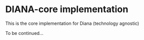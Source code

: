 # DIANA-core implementation

This is the core implementation for Diana (technology agnostic)

To be continued...
  
  
  
